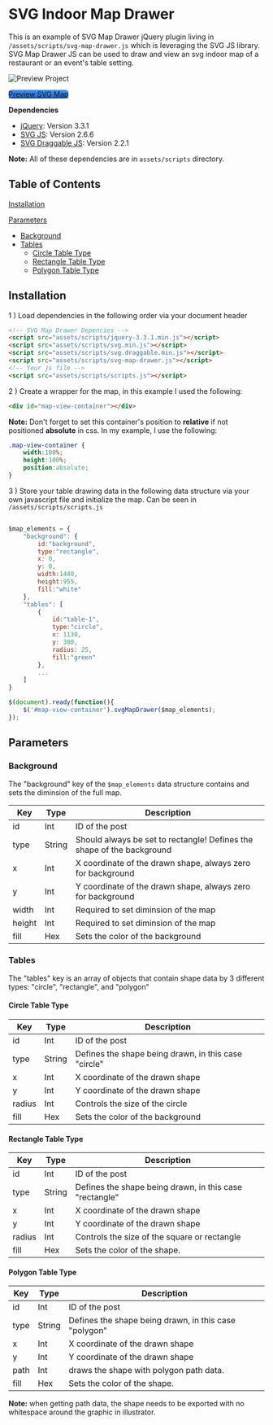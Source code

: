 # SVG Indoor Map Drawer

This is an example of SVG Map Drawer jQuery plugin living in `/assets/scripts/svg-map-drawer.js` which is leveraging the SVG JS library. SVG Map Drawer JS can be used to draw and view an svg indoor map of a restaurant or an event's table setting.

![Preview Project](https://github.com/tsoto111/js_indoor_map/assets/images/preview-btn.png "Preview Project")

<a style="border-radius:6px; background:linear-gradient(to bottom, #3d94f6 5%, #1e62d0 100%);" href="https://htmlpreview.github.io/?https://github.com/tsoto111/js_indoor_map/blob/master/index.html" target="_blank" >Preview SVG Map</a>


**Dependencies**
* [jQuery](http://jquery.com/): Version 3.3.1
* [SVG JS](http://svgjs.com/): Version 2.6.6
* [SVG Draggable JS](https://github.com/svgdotjs/svg.draggable.js): Version 2.2.1

**Note:** All of these dependencies are in `assets/scripts` directory.

## Table of Contents

[Installation](#installation)

[Parameters](#parameters)

* [Background](#background)
* [Tables](#tables)
  * [Circle Table Type](#circle-table-type)
  * [Rectangle Table Type](#rectangle-table-type)
  * [Polygon Table Type](#polygon-table-type)

## Installation

1 ) Load dependencies in the following order via your document header

```html
<!-- SVG Map Drawer Depencies -->
<script src="assets/scripts/jquery-3.3.1.min.js"></script>
<script src="assets/scripts/svg.min.js"></script>
<script src="assets/scripts/svg.draggable.min.js"></script>
<script src="assets/scripts/svg-map-drawer.js"></script>
<!-- Your js file -->
<script src="assets/scripts/scripts.js"></script>
```

2 ) Create a wrapper for the map, in this example I used the following:

```html
<div id="map-view-container"></div>
```

**Note:** Don't forget to set this container's position to **relative** if not positioned **absolute** in css. In my example, I use the following:

```css
.map-view-container {
	width:100%;
	height:100%;
	position:absolute;
}
```

3 ) Store your table drawing data in the following data structure via your own javascript file and initialize the map. Can be seen in `/assets/scripts/scripts.js`

```javascript

$map_elements = {
	"background": {
		id:"background",
		type:"rectangle", 
		x: 0, 
		y: 0,
		width:1440,
		height:955, 
		fill:"white"
	},
	"tables": [
		{
			id:"table-1",
			type:"circle", 
			x: 1130, 
			y: 300, 
			radius: 25, 
			fill:"green"
		},
		...
	]
}

$(document).ready(function(){		
	$('#map-view-container').svgMapDrawer($map_elements);
});

``` 

## Parameters

### Background

The "background" key of the `$map_elements` data structure contains and sets the diminsion of the full map.

| Key    | Type   | Description                                                             | 
| ------ | ------ | ----------------------------------------------------------------------- |
| id     | Int    | ID of the post                                                          |
| type   | String | Should always be set to rectangle! Defines the shape of the background  |
| x      | Int    | X coordinate of the drawn shape, always zero for background             |
| y      | Int    | Y coordinate of the drawn shape, always zero for background             |
| width  | Int    | Required to set diminsion of the map                                    |
| height | Int    | Required to set diminsion of the map                                    |
| fill   | Hex    | Sets the color of the background                                        |

### Tables

The "tables" key is an array of objects that contain shape data by 3 different types: "circle", "rectangle", and "polygon"

#### Circle Table Type

| Key    | Type   | Description                                          | 
| ------ | ------ | ---------------------------------------------------- |
| id     | Int    | ID of the post                                       |
| type   | String | Defines the shape being drawn, in this case "circle" |
| x      | Int    | X coordinate of the drawn shape                      |
| y      | Int    | Y coordinate of the drawn shape                      |
| radius | Int    | Controls the size of the circle                      |
| fill   | Hex    | Sets the color of the background                     |

#### Rectangle Table Type

| Key    | Type   | Description                                             | 
| ------ | ------ | ------------------------------------------------------- |
| id     | Int    | ID of the post                                          |
| type   | String | Defines the shape being drawn, in this case "rectangle" |
| x      | Int    | X coordinate of the drawn shape                         |
| y      | Int    | Y coordinate of the drawn shape                         |
| radius | Int    | Controls the size of the square or rectangle            |
| fill   | Hex    | Sets the color of the shape.                            |

#### Polygon Table Type

| Key    | Type   | Description                                             | 
| ------ | ------ | ------------------------------------------------------- |
| id     | Int    | ID of the post                                          |
| type   | String | Defines the shape being drawn, in this case "polygon"   |
| x      | Int    | X coordinate of the drawn shape                         |
| y      | Int    | Y coordinate of the drawn shape                         |
| path   | Int    | draws the shape with polygon path data.                 |
| fill   | Hex    | Sets the color of the shape.                            |

**Note:** when getting path data, the shape needs to be exported with no whitespace around the graphic in illustrator.
